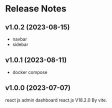 # Release Notes

## v1.0.2 (2023-08-15)

- navbar
- sidebar

## v1.0.1 (2023-08-11)

- docker compose

## v1.0.0 (2023-07-07)

react js admin dashboard react.js V18.2.0 By vite.
